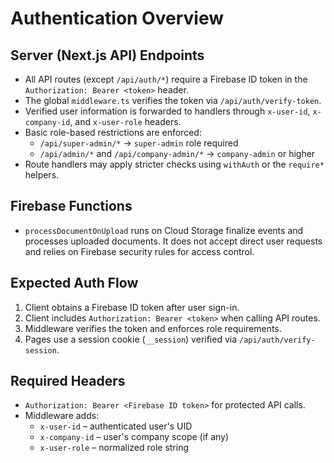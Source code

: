 # Authentication Overview

## Server (Next.js API) Endpoints

- All API routes (except `/api/auth/*`) require a Firebase ID token in the
  `Authorization: Bearer <token>` header.
- The global `middleware.ts` verifies the token via `/api/auth/verify-token`.
- Verified user information is forwarded to handlers through `x-user-id`,
  `x-company-id`, and `x-user-role` headers.
- Basic role-based restrictions are enforced:
  - `/api/super-admin/*` → `super-admin` role required
  - `/api/admin/*` and `/api/company-admin/*` → `company-admin` or higher
- Route handlers may apply stricter checks using `withAuth` or the
  `require*` helpers.

## Firebase Functions

- `processDocumentOnUpload` runs on Cloud Storage finalize events and processes
  uploaded documents. It does not accept direct user requests and relies on
  Firebase security rules for access control.

## Expected Auth Flow

1. Client obtains a Firebase ID token after user sign-in.
2. Client includes `Authorization: Bearer <token>` when calling API routes.
3. Middleware verifies the token and enforces role requirements.
4. Pages use a session cookie (`__session`) verified via `/api/auth/verify-session`.

## Required Headers

- `Authorization: Bearer <Firebase ID token>` for protected API calls.
- Middleware adds:
  - `x-user-id` – authenticated user's UID
  - `x-company-id` – user's company scope (if any)
  - `x-user-role` – normalized role string
